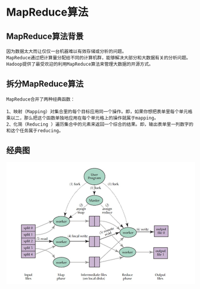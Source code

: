 MapReduce算法
===========

MapReduce算法背景
----------------

```
因为数据太大而让仅仅一台机器难以有效存储或分析的问题。
MapReduce通过把计算量分配给不同的计算机群，能够解决大部分和大数据有关的分析问题。
Hadoop提供了最受欢迎的利用MapReduce算法来管理大数据的开源方式。
```

拆分MapReduce算法
-----------------

```
MapReduce合并了两种经典函数：

1、映射（Mapping）对集合里的每个目标应用同一个操作。即，如果你想把表单里每个单元格乘以二，那么把这个函数单独地应用在每个单元格上的操作就属于mapping。
2、化简（Reducing ）遍历集合中的元素来返回一个综合的结果。即，输出表单里一列数字的和这个任务属于reducing。
```

经典图
---------
![MapReduce](https://github.com/SunJackson/doc/blob/master/mapreduce/mapreduce.jpg "经典MapReduce配图")

